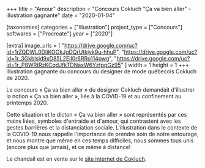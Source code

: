+++
title = "Amour"
description = "Concours Cokluch \"Ça va bien aller\" - illustration gagnante"
date = "2020-01-04"

[taxonomies]
categories = ["Illustration"]
project_type = ["Concours"]
softwares = ["Procreate"]
year = ["2020"]

[extra]
image_urls = [
    "https://drive.google.com/uc?id=1rZQDWL0DIiKOOkJgDQrUtkjyk9u-hhuP",
    "https://drive.google.com/uc?id=1r_3Gkblsjd9xD85L2EiI0r6RRo114pwg",
    "https://drive.google.com/uc?id=1r_P8WRtRzKCqdJfkTDNaxW6YztppGz95"
]
width = 1
height = 1
+++
Illustration gagnante du concours du designer de mode québecois Cokluch de 2020.

Le concours « Ça va bien aller » du designer Cokluch demandait d'illustrer la notion « Ça va bien aller », liée à la COVID-19 et au confinement au printemps 2020.

Cette situation et le dicton « Ça va bien aller » sont représentés par ces mains liées, symboles d'entraide et d'amour, qui contrastent avec les gestes barrières et la distanciation sociale. L'illustration dans le contexte de la COVID-19 nous rappelle l'importance de prendre soin de notre entourage, et nous montre que même en ces temps difficiles, nous sommes tous unis (encore plus que jamais), et ce même à distance!

Le chandail est en vente sur le [site internet de Cokluch](https://cokluch.com/products/haut-exclusif-amour-cavabienaller-peche?_pos=1&_sid=54913159e&_ss=r&variant=39405653852202).